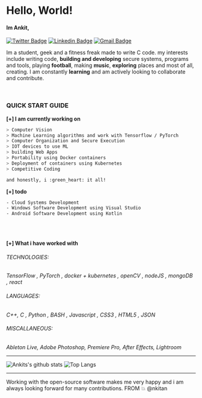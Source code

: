 # Hello, World!
#### Im Ankit, 
[![Twitter Badge](https://img.shields.io/badge/-@ankitdas2k-1ca0f1?style=flat-square&labelColor=1ca0f1&logo=twitter&logoColor=white&link=https://twitter.com/AnkitDas2k)](https://twitter.com/AnkitDas2k) [![Linkedin Badge](https://img.shields.io/badge/-ankitdas-blue?style=flat-square&logo=Linkedin&logoColor=white&link=https://www.linkedin.com/in/ankit-das-929513193/)](https://www.linkedin.com/in/ankit-das-929513193/)
[![Gmail Badge](https://img.shields.io/badge/-ankitdas2k@gmail.com-c14438?style=flat-square&logo=Gmail&logoColor=white&link=mailto:ankitdas2k@gmail.com)](mailto:ankitdas2k@gmail.com)
<br>
<p align=center>
<a>

Im a student, geek and a fitness freak made to write C code.
my interests include writing code, **building and developing** secure systems, programs and tools, playing **football**, making **music**, **exploring** places and most of all, creating. 
I am constantly **learning** and am actively looking to collaborate and contribute.


<br>

### QUICK START GUIDE

**[+]  I am currently working on**
````bash
> Computer Vision
> Machine Learning algorithms and work with Tensorflow / PyTorch 
> Computer Organization and Secure Execution
> IOT devices to use ML
> building Web Apps
> Portability using Docker containers
> Deployment of containers using Kubernetes
> Competitive Coding

and honestly, i :green_heart: it all!
````

**[+] todo**
```` bash
- Cloud Systems Development
- Windows Software Development using Visual Studio
- Android Software Development using Kotlin
````
<br>
<br>

**[+]  What i have worked with**
<p>

###### TECHNOLOGIES:
*TensorFlow , PyTorch , docker + kubernetes , openCV , nodeJS , mongoDB , react*
<br>
###### LANGUAGES:
*C++, C , Python , BASH , Javascript , CSS3 , HTML5 , JSON*
<br>
###### MISCALLANEOUS:
*Ableton Live, Adobe Photoshop, Premiere Pro, After Effects, Lightroom*
</p>

__________________________________________________

![Ankits's github stats](https://github-readme-stats.vercel.app/api?username=nkitan&show_icons=true&hide_title=true&hide_rank=true&line_height=19) ![Top Langs](https://github-readme-stats.vercel.app/api/top-langs/?username=nkitan&layout=compact)
</a>
</p>

-------------------------------
Working with the open-source software makes me very happy and i am always looking forward for many contributions.
FROM :boom: @nkitan

